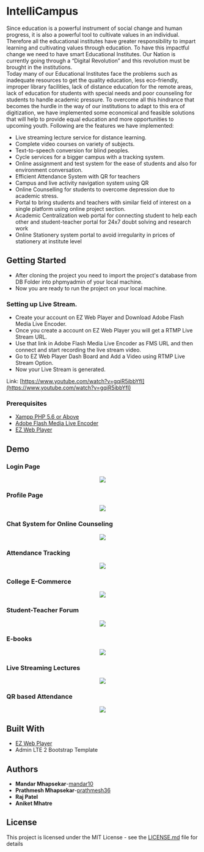 # IntelliCampus
Since education is a powerful instrument of social change and human progress, it is also a powerful tool to cultivate values in an individual. Therefore all the educational institutes have greater responsibility to impart learning and cultivating values through education. To have this impactful change we need to have smart Educational Institutes. Our Nation is currently going through a “Digital Revolution” and this revolution must be brought in the institutions.   
           Today many of our Educational Institutes face the problems such as inadequate resources to get the quality education, less eco-friendly, improper library facilities, lack of distance education for the remote areas, lack of education for students with special needs and poor counseling for students to handle academic pressure.
    To overcome all this hindrance that becomes the hurdle in the way of our institutions to adapt to this era of digitization, we have implemented some economical and feasible solutions that will help to provide equal education and more opportunities to upcoming youth.
Following are the features we have implemented:
* Live streaming lecture service for distance learning.
* Complete video courses on variety of subjects.
* Text-to-speech conversion for blind peoples.
* Cycle services for a bigger campus with a tracking system.
* Online assignment and test system for the ease of students and also for environment conversation.
* Efficient Attendance System with QR for teachers
* Campus and live activity navigation system using QR
* Online Counselling for students to overcome depression due to academic stress.
* Portal to bring students and teachers with similar field of interest on a single platform using online project section.
* Academic Centralization web portal for connecting student to help each other and student-teacher portal for 24x7 doubt solving and research work
* Online Stationery system portal to avoid irregularity in prices of stationery at institute level


## Getting Started

* After cloning the project you need to import the project's database from DB Folder into phpmyadmin of your local machine.
* Now you are ready to run the project on your local machine.

### Setting up Live Stream.

* Create your account on EZ Web Player and Download Adobe Flash Media Live Encoder.
* Once you create a account on EZ Web Player you will get a RTMP Live Stream URL.
* Use that link in Adobe Flash Media Live Encoder as FMS URL and then connect and start recording the live stream video.
* Go to EZ Web Player Dash Board and Add a Video using RTMP Live Stream Option.
* Now your Live Stream is generated.

Link: [https://www.youtube.com/watch?v=gqiR5ibbYfI](https://www.youtube.com/watch?v=gqiR5ibbYfI)

### Prerequisites

* [Xampp PHP 5.6 or Above](https://www.apachefriends.org/download.html)
* [Adobe Flash Media Live Encoder](https://www.adobe.com/go/fmle)
* [EZ Web Player](http://www.ezwebplayer.com/)

## Demo

### Login Page
<center><img src="SS/1.png"></center>

### Profile Page
<center><img src="SS/2.png"></center>

### Chat System for Online Counseling
<center><img src="SS/3.png"></center>

### Attendance Tracking
<center><img src="SS/4.png"></center>

### College E-Commerce
<center><img src="SS/5.png"></center>

### Student-Teacher Forum 
<center><img src="SS/6.png"></center>

### E-books
<center><img src="SS/7.png"></center>


### Live Streaming Lectures
<center><img src="SS/8.png"></center>

### QR based Attendance
<center><img src="SS/9.png"></center>

## Built With

* [EZ Web Player](http://www.ezwebplayer.com/)
* Admin LTE 2 Bootstrap Template

## Authors

* **Mandar Mhapsekar**-[mandar10](https://github.com/mandar10)
* **Prathmesh Mhapsekar**-[prathmesh36](https://github.com/prathmesh36)
* **Raj Patel**
* **Aniket Mhatre**

## License

This project is licensed under the MIT License - see the [LICENSE.md](LICENSE.md) file for details
